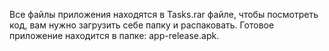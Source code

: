 Все файлы приложения находятся в Tasks.rar файле, чтобы посмотреть код, вам нужно загрузить себе папку и распаковать.
Готовое приложение находится в папке: app-release.apk.
